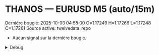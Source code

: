 # THANOS — EURUSD M5 (auto/15m)
Dernière bougie: 2025-10-03 04:55:00  O=1.17249  H=1.17266  L=1.17248  C=1.17261
Source active: twelvedata_repo

- Aucun signal sur la dernière bougie.

<details><summary>Debug</summary>

- TD_API_KEY manquant.

</details>